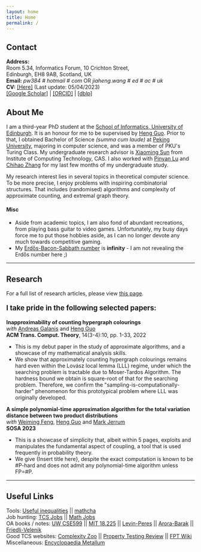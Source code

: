 ```yaml
---
layout: home
title: Home
permalink: /
---
```


## Contact


**Address:**  
Room 5.34, Informatics Forum, 10 Crichton Street,  
Edinburgh, EH8 9AB, Scotland, UK  
**Email:** *pw384 # hotmail # com* OR *jiaheng.wang # ed # ac # uk*  
**CV:** [[Here]](/assets/misc/CV.pdf) (Last update: 05/04/2023)  
[[Google Scholar]](https://scholar.google.com/citations?user=sIplfzsAAAAJ&hl=en) | [[ORCID]](https://orcid.org/0000-0002-5191-545X) | [[dblp]](https://dblp.org/pid/54/8052-2.html)  

## About Me

I am a third-year PhD student at the [School of Informatics, University of Edinburgh](https://www.ed.ac.uk/informatics/). It is an honour for me to be supervised by [Heng Guo](http://homepages.inf.ed.ac.uk/hguo/). Prior to that, I obtained Bachelor of Science *(summa cum laude)* at [Peking University](http://english.pku.edu.cn/), majoring in computer science, and was a member of PKU's Turing Class. My undergraduate research advisor is [Xiaoming Sun](http://theory.ict.ac.cn/en/) from Institute of Computing Technology, CAS. I also worked with [Pinyan Lu](http://itcs.shufe.edu.cn/pinyan) and [Chihao Zhang](http://chihaozhang.com/) for my last few months of my undergraduate study. 

My research interest lies in several topics in theoretical computer science. To be more precise, I enjoy problems with inspiring combinatorial structures. That includes (randomised) algorithms and complexity of approximate counting, and extremal graph theory. 

#### Misc

* Aside from academic topics, I am also fond of abundant recreations, from playing bass guitar to video games. Unfortunately, my busy days force me to put those hobbies aside, as I can no longer devote any much towards competitive gaming.
* My [Erdős-Bacon-Sabbath number](https://en.wikipedia.org/wiki/Erd%C5%91s%E2%80%93Bacon_number) is **infinity** - I am not revealing the Erdős number here ;)

---

## Research

For a full list of research articles, please view [this page](/research).

<p style="font-size:14pt; font-weight:bold"> I take pride in the following selected papers: </p>

**Inapproximability of counting hypergraph colourings**  
*with* [Andreas Galanis](https://www.cs.ox.ac.uk/people/andreas.galanis/myindex.html) and [Heng Guo](http://homepages.inf.ed.ac.uk/hguo/)  
**ACM Trans. Comput. Theory**, 14(3-4):10, pp. 1-33, 2022  
* This is my debut paper in the study of approximate algorithms, and a showcase of my mathematical analysis skills.  
* We show that approximately counting hypergraph colourings remains hard even within the Lovász local lemma (LLL) regime, under which the searching problem is tractable due to Moser-Tardos Algorithm. The hardness bound we obtain is square-root of that for the searching problem. Therefore, we confirm the "sampling-is-computationally-harder" phenomenon for this prototypical problem where LLL was originally developed. 

**A simple polynomial-time approximation algorithm for the total variation distance between two product distributions**  
*with* [Weiming Feng](https://fwm94.github.io/), [Heng Guo](http://homepages.inf.ed.ac.uk/hguo/) and [Mark Jerrum](https://webspace.maths.qmul.ac.uk/m.jerrum/)  
**SOSA 2023**  
* This is a showcase of simplicity that, albeit within 5 pages, exploits and manipulates the fundamental aspect of coupling, a tool that is used frequently in probability theory.  
* We give {Insert title here}, despite the exact computation is known to be #P-hard and does not admit any polynomial-time algorithm unless FP=#P.  

---

## Useful Links

Tools: [Useful inequalities](https://www.lkozma.net/inequalities_cheat_sheet/ineq.pdf) || [mathcha](https://mathcha.io)  
Job hunting: [TCS Jobs](https://cstheory-jobs.org/) || [Math Jobs](https://www.mathjobs.org/)  
OA books / notes: [UW CSE599](https://homes.cs.washington.edu/~shayan/courses/sampling/index.html) || [MIT 18.225](https://yufeizhao.com/gtac/) || [Levin-Peres](https://yuvalperes.com/markov-chains-and-mixing-times-2/) || [Arora-Barak](https://theory.cs.princeton.edu/complexity/) || [Friedli-Velenik](https://www.unige.ch/math/folks/velenik/smbook/)  
Good TCS websites: [Complexity Zoo](https://complexityzoo.net/) || [Property Testing Review](https://ptreview.sublinear.info/) || [FPT Wiki](http://fpt.wikidot.com/)  
Miscellaneous: [Encyclopaedia Metallum](http://metal-archives.com/) 

